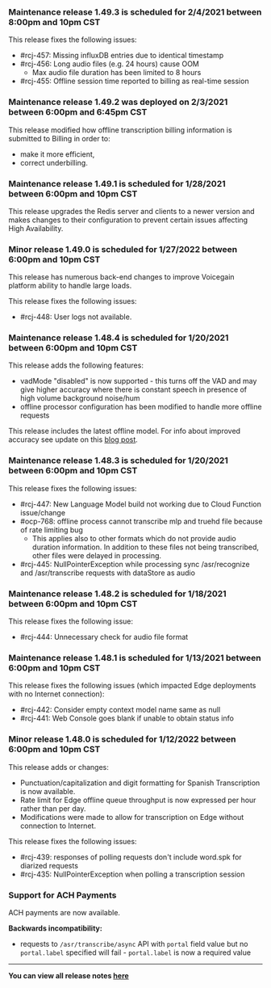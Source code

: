 ### Maintenance release 1.49.3 is scheduled for 2/4/2021 between 8:00pm and 10pm CST

This release fixes the following issues:
* #rcj-457: Missing influxDB entries due to identical timestamp
* #rcj-456: Long audio files (e.g. 24 hours) cause OOM
  * Max audio file duration has been limited to 8 hours
* #rcj-455: Offline session time reported to billing as real-time session

### Maintenance release 1.49.2 was deployed on 2/3/2021 between 6:00pm and 6:45pm CST

This release modified how offline transcription billing information is submitted to Billing in order to:
* make it more efficient,
* correct underbilling. 

### Maintenance release 1.49.1 is scheduled for 1/28/2021 between 6:00pm and 10pm CST

This release upgrades the Redis server and clients to a newer version and makes changes to their configuration to prevent certain issues affecting High Availability.

### Minor release 1.49.0 is scheduled for 1/27/2022 between 6:00pm and 10pm CST

This release has numerous back-end changes to improve Voicegain platform ability to handle large loads.

This release fixes the following issues:
* #rcj-448: User logs not available.

### Maintenance release 1.48.4 is scheduled for 1/20/2021 between 6:00pm and 10pm CST

This release adds the following features:
* vadMode "disabled" is now supported - this turns off the VAD and may give higher accuracy where there is constant speech in presence of high volume background noise/hum
* offline processor configuration has been modified to handle more offline requests

This release includes the latest offline model. For info about improved accuracy see update on this [blog post](https://www.voicegain.ai/post/speech-to-text-accuracy-benchmark-october-2021).

### Maintenance release 1.48.3 is scheduled for 1/20/2021 between 6:00pm and 10pm CST

This release fixes the following issues:
* #rcj-447: New Language Model build not working due to Cloud Function issue/change
* #ocp-768: offline process cannot transcribe mlp and truehd file because of rate limiting bug
   * This applies also to other formats which do not provide audio duration information. In addition to these files not being transcribed, other files were delayed in processing.
* #rcj-445: NullPointerException while processing sync /asr/recognize and /asr/transcribe requests with dataStore as audio

### Maintenance release 1.48.2 is scheduled for 1/18/2021 between 6:00pm and 10pm CST

This release fixes the following issue:
* #rcj-444: Unnecessary check for audio file format

### Maintenance release 1.48.1 is scheduled for 1/13/2021 between 6:00pm and 10pm CST

This release fixes the following issues (which impacted Edge deployments with no Internet connection):
* #rcj-442: Consider empty context model name same as null
* #rcj-441: Web Console goes blank if unable to obtain status info

### Minor release 1.48.0 is scheduled for 1/12/2022 between 6:00pm and 10pm CST

This release adds or changes:
* Punctuation/capitalization and digit formatting for Spanish Transcription is now available.
* Rate limit for Edge offline queue throughput is now expressed per hour rather than per day.
* Modifications were made to allow for transcription on Edge without connection to Internet.

This release fixes the following issues:
* #rcj-439: responses of polling requests don't include word.spk for diarized requests
* #rcj-435: NullPointerException when polling a transcription session

### Support for ACH Payments

ACH payments are now available.

**Backwards incompatibility:**
* requests to `/asr/transcribe/async` API with `portal` field value but no `portal.label` specified will fail - `portal.label` is now a required value 



---
**You can view all release notes [here](https://github.com/voicegain/platform/releases)** 



































 













































